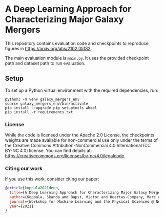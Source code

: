 # A Deep Learning Approach for Characterizing Major Galaxy Mergers

This repository contains evaluation code and checkpoints to reproduce
figures in https://arxiv.org/abs/2102.05182.

The main evaluation module is `main.py`. It uses the provided checkpoint path
and dataset path to run evaluation.


## Setup

To set up a Python virtual environment with the required dependencies, run:

```shell
python3 -m venv galaxy_mergers_env
source galaxy_mergers_env/bin/activate
pip install --upgrade pip setuptools wheel
pip install -r requirements.txt
```

### License

While the code is licensed under the Apache 2.0 License, the checkpoints weights
are made available for non-commercial use only under the terms of the
Creative Commons Attribution-NonCommercial 4.0 International (CC BY-NC 4.0)
license. You can find details at:
https://creativecommons.org/licenses/by-nc/4.0/legalcode.


### Citing our work

If you use this work, consider citing our paper:

```bibtex
@article{koppula2021deep,
  title={A Deep Learning Approach for Characterizing Major Galaxy Mergers},
  author={Koppula, Skanda and Bapst, Victor and Huertas-Company, Marc and Blackwell, Sam and Grabska-Barwinska, Agnieszka and Dieleman,   Sander and Huber, Andrea and Antropova, Natasha and Binkowski, Mikolaj and Openshaw, Hannah and others},
  journal={Workshop for Machine Learning and the Physical Sciences @ NeurIPS 2020},
  year={2021}
}
```
